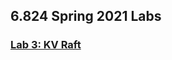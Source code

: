 ## 6.824 Spring 2021 Labs

### [Lab 3: KV Raft](http://nil.csail.mit.edu/6.824/2021/labs/lab-kvraft.html)
